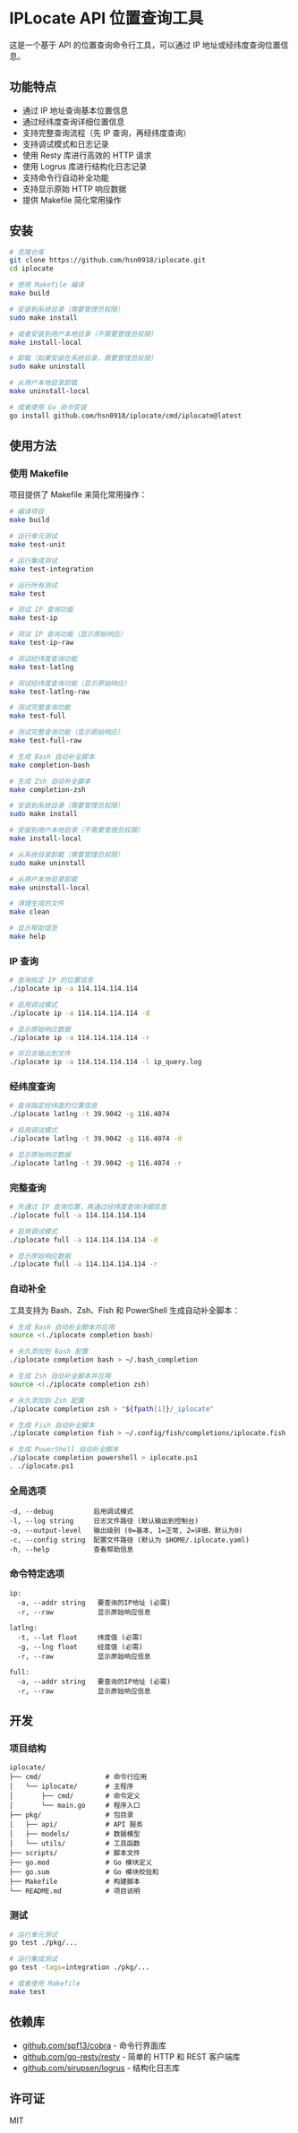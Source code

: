 # IPLocate API 位置查询工具

这是一个基于 API 的位置查询命令行工具，可以通过 IP 地址或经纬度查询位置信息。

## 功能特点

- 通过 IP 地址查询基本位置信息
- 通过经纬度查询详细位置信息
- 支持完整查询流程（先 IP 查询，再经纬度查询）
- 支持调试模式和日志记录
- 使用 Resty 库进行高效的 HTTP 请求
- 使用 Logrus 库进行结构化日志记录
- 支持命令行自动补全功能
- 支持显示原始 HTTP 响应数据
- 提供 Makefile 简化常用操作

## 安装

```bash
# 克隆仓库
git clone https://github.com/hsn0918/iplocate.git
cd iplocate

# 使用 Makefile 编译
make build

# 安装到系统目录（需要管理员权限）
sudo make install

# 或者安装到用户本地目录（不需要管理员权限）
make install-local

# 卸载（如果安装在系统目录，需要管理员权限）
sudo make uninstall

# 从用户本地目录卸载
make uninstall-local

# 或者使用 Go 命令安装
go install github.com/hsn0918/iplocate/cmd/iplocate@latest
```

## 使用方法

### 使用 Makefile

项目提供了 Makefile 来简化常用操作：

```bash
# 编译项目
make build

# 运行单元测试
make test-unit

# 运行集成测试
make test-integration

# 运行所有测试
make test

# 测试 IP 查询功能
make test-ip

# 测试 IP 查询功能（显示原始响应）
make test-ip-raw

# 测试经纬度查询功能
make test-latlng

# 测试经纬度查询功能（显示原始响应）
make test-latlng-raw

# 测试完整查询功能
make test-full

# 测试完整查询功能（显示原始响应）
make test-full-raw

# 生成 Bash 自动补全脚本
make completion-bash

# 生成 Zsh 自动补全脚本
make completion-zsh

# 安装到系统目录（需要管理员权限）
sudo make install

# 安装到用户本地目录（不需要管理员权限）
make install-local

# 从系统目录卸载（需要管理员权限）
sudo make uninstall

# 从用户本地目录卸载
make uninstall-local

# 清理生成的文件
make clean

# 显示帮助信息
make help
```

### IP 查询

```bash
# 查询指定 IP 的位置信息
./iplocate ip -a 114.114.114.114

# 启用调试模式
./iplocate ip -a 114.114.114.114 -d

# 显示原始响应数据
./iplocate ip -a 114.114.114.114 -r

# 将日志输出到文件
./iplocate ip -a 114.114.114.114 -l ip_query.log
```

### 经纬度查询

```bash
# 查询指定经纬度的位置信息
./iplocate latlng -t 39.9042 -g 116.4074

# 启用调试模式
./iplocate latlng -t 39.9042 -g 116.4074 -d

# 显示原始响应数据
./iplocate latlng -t 39.9042 -g 116.4074 -r
```

### 完整查询

```bash
# 先通过 IP 查询位置，再通过经纬度查询详细信息
./iplocate full -a 114.114.114.114

# 启用调试模式
./iplocate full -a 114.114.114.114 -d

# 显示原始响应数据
./iplocate full -a 114.114.114.114 -r
```

### 自动补全

工具支持为 Bash、Zsh、Fish 和 PowerShell 生成自动补全脚本：

```bash
# 生成 Bash 自动补全脚本并应用
source <(./iplocate completion bash)

# 永久添加到 Bash 配置
./iplocate completion bash > ~/.bash_completion

# 生成 Zsh 自动补全脚本并应用
source <(./iplocate completion zsh)

# 永久添加到 Zsh 配置
./iplocate completion zsh > "${fpath[1]}/_iplocate"

# 生成 Fish 自动补全脚本
./iplocate completion fish > ~/.config/fish/completions/iplocate.fish

# 生成 PowerShell 自动补全脚本
./iplocate completion powershell > iplocate.ps1
. ./iplocate.ps1
```

### 全局选项

```
-d, --debug          启用调试模式
-l, --log string     日志文件路径 (默认输出到控制台)
-o, --output-level   输出级别 (0=基本, 1=正常, 2=详细，默认为0)
-c, --config string  配置文件路径 (默认为 $HOME/.iplocate.yaml)
-h, --help           查看帮助信息
```

### 命令特定选项

```
ip:
  -a, --addr string   要查询的IP地址 (必需)
  -r, --raw           显示原始响应信息

latlng:
  -t, --lat float     纬度值 (必需)
  -g, --lng float     经度值 (必需)
  -r, --raw           显示原始响应信息

full:
  -a, --addr string   要查询的IP地址 (必需)
  -r, --raw           显示原始响应信息
```

## 开发

### 项目结构

```
iplocate/
├── cmd/                # 命令行应用
│   └── iplocate/       # 主程序
│       ├── cmd/        # 命令定义
│       └── main.go     # 程序入口
├── pkg/                # 包目录
│   ├── api/            # API 服务
│   ├── models/         # 数据模型
│   └── utils/          # 工具函数
├── scripts/            # 脚本文件
├── go.mod              # Go 模块定义
├── go.sum              # Go 模块校验和
├── Makefile            # 构建脚本
└── README.md           # 项目说明
```

### 测试

```bash
# 运行单元测试
go test ./pkg/...

# 运行集成测试
go test -tags=integration ./pkg/...

# 或者使用 Makefile
make test
```

## 依赖库

- [github.com/spf13/cobra](https://github.com/spf13/cobra) - 命令行界面库
- [github.com/go-resty/resty](https://github.com/go-resty/resty) - 简单的 HTTP 和 REST 客户端库
- [github.com/sirupsen/logrus](https://github.com/sirupsen/logrus) - 结构化日志库

## 许可证

MIT